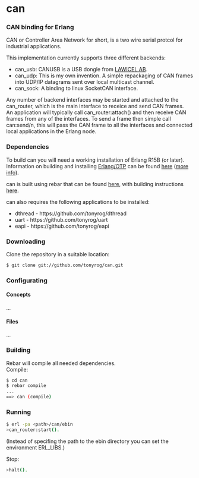 can
=====

### CAN binding for Erlang

CAN or Controller Area Network for short, is a two wire serial protcol
for industrial applications.

This implementation currently supports three different backends:

* can_usb: CANUSB is a USB dongle from [LAWICEL AB](http://www.canusb.com).
* can_udp: This is my own invention. A simple repackaging of CAN frames into UDP/IP datagrams sent over local multicast channel.
* can_sock: A binding to linux SocketCAN interface.

Any number of backend interfaces may be started and attached to the
can\_router, which is the main interface to receice and send CAN frames.<br/>
An application will typically call can_router:attach() and then 
receive CAN frames from any of the interfaces. To send a frame then
simple call can:send/n, this will pass the CAN frame to all the
interfaces and connected local applications in the Erlang node.

### Dependencies

To build can you will need a working installation of Erlang R15B (or
later).<br/>
Information on building and installing [Erlang/OTP](http://www.erlang.org)
can be found [here](https://github.com/erlang/otp/wiki/Installation)
([more info](https://github.com/erlang/otp/blob/master/INSTALL.md)).

can is built using rebar that can be found [here](https://github.com/basho/rebar), with building instructions [here](https://github.com/basho/rebar/wiki/Building-rebar).

can also requires the following applications to be installed:
<ul>
<li>dthread - https://github.com/tonyrog/dthread</li>
<li>uart - https://github.com/tonyrog/uart</li>
<li>eapi - https://github.com/tonyrog/eapi</li>
</ul>


### Downloading

Clone the repository in a suitable location:

```sh
$ git clone git://github.com/tonyrog/can.git
```
### Configurating
#### Concepts

...

#### Files

...

### Building

Rebar will compile all needed dependencies.<br/>
Compile:

```sh
$ cd can
$ rebar compile
...
==> can (compile)
```

### Running

```sh
$ erl -pa <path>/can/ebin
>can_router:start().
```
(Instead of specifing the path to the ebin directory you can set the environment ERL_LIBS.)

Stop:

```sh
>halt().


